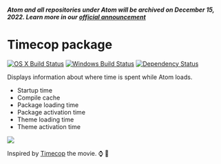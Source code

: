 ##### Atom and all repositories under Atom will be archived on December 15, 2022. Learn more in our [official announcement](https://github.blog/2022-06-08-sunsetting-atom/)
 # Timecop package
[![OS X Build Status](https://travis-ci.org/atom/timecop.svg?branch=master)](https://travis-ci.org/atom/timecop) [![Windows Build Status](https://ci.appveyor.com/api/projects/status/37fhichmvx90sd97/branch/master?svg=true)](https://ci.appveyor.com/project/Atom/timecop/branch/master) [![Dependency Status](https://david-dm.org/atom/timecop.svg)](https://david-dm.org/atom/timecop)

Displays information about where time is spent while Atom loads.

  * Startup time
  * Compile cache
  * Package loading time
  * Package activation time
  * Theme loading time
  * Theme activation time

![](https://cloud.githubusercontent.com/assets/378023/20422582/9e5907f8-adae-11e6-8267-faa3514de896.png)

Inspired by [Timecop](http://www.imdb.com/title/tt0111438/) the movie. :watch: :rotating_light:
